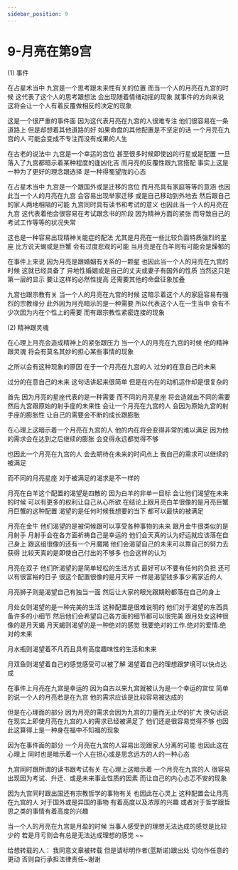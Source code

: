 ```yaml
---
sidebar_position: 9
---
```


# 9-月亮在第9宫
(1) 事件

在占星术当中
九宫是一个思考跟未来性有关的位置
而当一个人的月亮在九宫的时候
这代表了这个人的思考跟想法
会出现随着情绪动摇的现象
就事件的方向来说
这将会让一个人有着反覆做相反的决定的现象

这是一个很严重的事件面
因为这代表月亮在九宫的人很难专注
他们很容易在一条道路上
但是却想着其他道路的好
如果命盘的其他配置是不坚定的话
一个月亮在九宫的人
可能会变成不专注而没有成果的人生

在古老的说法中
九宫是一个幸运的宫位
甚至很多时候即使凶的行星或是配置
一旦落入了九宫都暗示着某种程度的逢凶化吉
而月亮的反覆性跟九宫搭配
事实上这是一种为了更好的理念跟选择
是一种得蜀望陇的心态

在占星术当中
九宫是一个跟国外或是迁移的宫位
而月亮具有家庭等等的意涵
也因此当一个人的月亮在九宫
会容易出现举家迁移
或是自己移动到外地去
然后跟自己的家人两地相隔的可能
九宫同时具有读书和考试的意义
也因此当一个人的月亮在九宫
这代表着他会很容易在考试跟念书的阶段
因为精神方面的紧张
而导致自己的考试工作等等的状况失常

这也是一种容易出现精神关能症的配法
尤其是月亮在一些比较负面特质强烈的星座
比方说天蝎或是巨蟹
会有过度悲观的可能
当月亮是在白羊则有可能会是躁郁的

在事件上来说
因为月亮是跟婚姻有关系的一颗星
也因此当一个人的月亮在九宫的时候
这就已经具备了
异地性婚姻或是自己的丈夫或妻子有国外的性质
当然这只是第一层的显示
要让这样的必然性提高
还需要其他的命盘征象加叠

九宫也跟宗教有关
当一个人的月亮在九宫的时候
这暗示着这个人的家庭容易有强烈的宗教缘分
此外因为月亮暗示的是一种需要
所以代表这个人在一生当中
会有不少次因为内在个性上的需要
而有跟宗教性紧密连接的现象

(2) 精神跟灵魂

在心理上月亮会造成精神上的紧张跟压力
当一个人的月亮在九宫的时候
他的精神跟灵魂
将会有莫名其妙的担心某些事情的现象

之所以会有这种现象的原因
在于一个月亮在九宫的人
过分的在意自己的未来

过分的在意自己的未来
这句话讲起来很简单
但是在内在的动机运作却是很复杂的

首先
因为月亮的星座代表的是一种需要
而不同的月亮星座
将会造就出不同的需要
然后九宫跟原始的射手座的未来性
会让一个月亮在九宫的人
会因为原始九宫的射手座的膨胀性
让自己的需要会不断的成长跟膨胀

在心理上这暗示着一个月亮在九宫的人
他的内在将会变得非常的难以满足
因为他的需求会在达到之后继续的膨胀
会变得永远都觉得不够

也因此一个月亮在九宫的人
会去期待在未来的时间点上
我自己的需求可以继续的被满足

而不同的月亮星座
对于被满足的渴求是不一样的

月亮在白羊这个配置的渴望是四散的
因为白羊的非单一目标
会让他们渴望在未来的时候
可以有更多的权利让自己从心所欲
在结论上跟月亮白羊很像的是月亮巨蟹
月巨蟹的这种配置
渴望的是任何时候我想要的当下
都可以最快的被满足

月亮在金牛
他们渴望的是被伺候跟可以享受各种事物的未来
跟月金牛很类似的是月射手
月射手会在各方面祈祷自己是幸运的
他们会天真的认为好运就应该落在自己身上
跟这组很像的还有一个月魔羯
他们会渴望自己的未来可以靠自己的努力去获得
比较天真的是即使自己付出的不够多
也会这样的认为

月亮在双子
他们所渴望的是简单轻松的生活方式
最好可以不要有任何的负担
还可以有很富裕的日子
很这个配置很像的是月天秤
一样是渴望钱多事少离家近的人

月亮狮子则是渴望自己有独当一面
然后让大家的眼光跟期盼都落在自己的身上

月处女则渴望的是一种完美的生活
这种配置是很难说明的
他们对于渴望的东西具备许多的小细节
然后他们会希望自己各方面的细节都可以很完美
跟月处女这种很像的是月天蝎
月天蝎则渴望的是一种绝对的感觉
我要绝对的工作.绝对的爱情.绝对的未来

月水瓶则渴望着不凡而且具有高度趣味性的生活和未来

月双鱼则渴望着自己的感觉感受可以被了解
渴望着自己的理想跟梦境可以快点达成

在事件上月亮在九宫是幸运的
因为自古以来九宫就被认为是一个幸运的宫位
简单的说一个人的月亮若是在九宫
他的需求应该是比较容易被达成的

但是在心理面的部分
因为月亮的需求会因为九宫的力量而无止尽的扩大
换句话说在现实上即使月亮在九宫的人的需求已经被满足了
他们还是很容易觉得不够
也因此这算得上是一种身在福中不知福的现象

因为在事件面的部分
一个月亮在九宫的人容易出现跟家人分离的可能
也因此这在心理上
同时也是暗示着一个人在担心或是思念远方的人的一种心态

九宫同时跟所谓的读书跟考试有关
在心理上这暗示着
一个月亮在九宫的人
很容易出现因为考试、升迁、或是未来事业性质的因素
而让自己的内心忐忑不安的现象

因为九宫同时跟出国还有宗教哲学的事物有关
也因此在心灵上
这种配置会让月亮在九宫的人
对于国外或是异国的事物
有着高度以及浓厚的兴趣
或者对于哲学跟哲思之类的事情有着高度的兴趣

当一个人的月亮在九宫是月盈的时候
当事人感受到的理想无法达成的感觉是比较少的
若是月亏则会有总是无法达成理想的感觉
~~

给想转载的人：
我同意文章被转载
但是请标明作者(蓝斯诺)跟出处
切勿作任意的更动
否则自行承担法律责任~谢谢

 
  